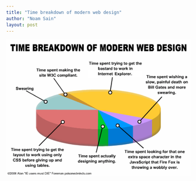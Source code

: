 ```yaml
---
title: "Time breakdown of modern web design"
author: "Noam Sain"
layout: post
---
```


![Time breakdown of modern web design](/assets/2012/2012-01-breakdown.png "Time breakdown of modern web design")
